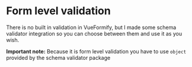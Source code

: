 # Form level validation
There is no built in validation in VueFormify, but I made some schema validator integration so you can choose between them and use it as you wish.

**Important note:** Because it is form level validation you have to use `object` provided by the schema validator package
